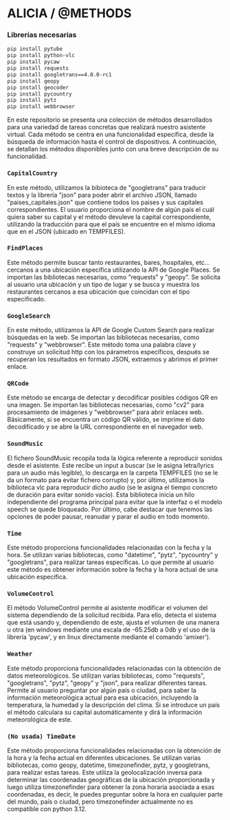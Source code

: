 
# ALICIA / @METHODS

### Librerías necesarias
```bash
pip install pytube
pip install python-vlc
pip install pycaw
pip install requests
pip install googletrans==4.0.0-rc1
pip install geopy
pip install geocoder
pip install pycountry
pip install pytz
pip install webbrowser
```

En este repositorio se presenta una colección de métodos desarrollados para una variedad de tareas concretas que realizará nuestro asistente virtual. Cada método se centra en una funcionalidad específica, desde la búsqueda de información hasta el control de dispositivos. A continuación, se detallan los métodos disponibles junto con una breve descripción de su funcionalidad.

### `CapitalCountry`

En este método, utilizamos la bibioteca de "googletrans" para traducir textos y la librería "json" para poder abrir el archivo JSON, llamado "paises_capitales.json" que contiene todos los paises y sus capitales correspondientes. 
El usuario proporciona el nombre de algún país el cuál quiera saber su capital y el método devuleve la capital correspondiente, utilizando la traducción para que el país se encuentre en el mismo idioma que en el JSON (ubicado en TEMPFILES).

### `FindPlaces`

Este método permite buscar tanto restaurantes, bares, hospitales, etc... cercanos a una ubicación específica utilizando la API de Google Places. Se importan las bibliotecas necesarias, como "requests" y "geopy".
Se solicita al usuario una ubicación y un tipo de lugar y se busca y muestra los restaurantes cercanos a esa ubicación que coincidan con el tipo especificado.

### `GoogleSearch`

En este método, utilizamos la API de Google Custom Search para realizar búsquedas en la web. Se importan las bibliotecas necesarias, como "requests" y "webbrowser". Este método toma una palabra clave y construye un solicitud http con los párametros específicos, después se recuperan los resultados en formato JSON, extraemos y abrimos el primer enlace.

### `QRCode`

Este método se encarga de detectar y decodificar posibles códigos QR en una imagen. Se importan las bibliotecas necesarias, como "cv2" para procesamiento de imágenes y "webbrowser" para abrir enlaces web. 
Básicamente, si se encuentra un código QR válido, se imprime el dato decodificado y se abre la URL correspondiente en el navegador web.

### `SoundMusic`

El fichero SoundMusic recopila toda la lógica referente a reproducir sonidos desde el asistente. Este recibe un input a buscar (se le asigna letra/lyrics para un audio más legible), lo descarga en la carpeta TEMPFILES (no se le da un formato para evitar fichero corrupto) y, por último, utilizamos la biblioteca vlc para reproducir dicho audio (se le asigna el tiempo concreto de duración para evitar sonido vacío). Esta biblioteca inicia un hilo independiente del programa principal para evitar que la interfaz o el modelo speech se quede bloqueado. Por último, cabe destacar que tenemos las opciones de poder pausar, reanudar y parar el audio en todo momento.

### `Time`

Este método proporciona funcionalidades relacionadas con la fecha y la hora. Se utilizan varias bibliotecas, como "datetime", "pytz", "pycountry" y "googletrans", para realizar tareas específicas.
Lo que permite al usuario este método es obtener información sobre la fecha y la hora actual de una ubicación específica.

### `VolumeControl`

El método VolumeControl permite al asistente modificar el volumen del sistema dependiendo de la solicitud recibida. Para ello, detecta el sistema que está usando y, dependiendo de este, ajusta el volumen de una manera u otra (en windows mediante una escala de -65.25db a 0db y el uso de la librería 'pycaw', y en linux directamente mediante el comando 'amixer').

### `Weather`

Este método proporciona funcionalidades relacionadas con la obtención de datos meteorológicos. Se utilizan varias bibliotecas, como "requests", "googletrans", "pytz", "geopy" y "json", para realizar diferentes tareas.
Permite al usuario preguntar por algún país o ciudad, para saber la información meteorológica actual para esa ubicación, incluyendo la temperatura, la humedad y la descripción del clima. Si se introduce un país el método calculara su capital automáticamente y dirá la información meteorológica de este.

### `(No usada) TimeDate`

Este método proporciona funcionalidades relacionadas con la obtención de la hora y la fecha actual en diferentes ubicaciones. Se utilizan varias bibliotecas, como geopy, datetime, timezonefinder, pytz, y googletrans, para realizar estas tareas.
Este utiliza la geolocalización inversa para determinar las coordenadas geográficas de la ubicación proporcionada y luego utiliza timezonefinder para obtener la zona horaria asociada a esas coordenadas, es decir, le puedes preguntar sobre la hora en cualquier parte del mundo, país o ciudad, pero timezonefinder actualmente no es compatible con python 3.12.


